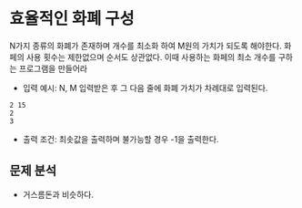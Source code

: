 # 효율적인 화폐 구성

N가지 종류의 화폐가 존재하며 개수를 최소화 하여 M원의 가치가 되도록 해야한다. 화페의 사용 횟수는 제한없으며 순서도 상관없다. 이때 사용하는 화페의 최소 개수를 구하는 프로그램을 만들어라

* 입력 예시: N, M 입력받은 후 그 다음 줄에 화폐 가치가 차례대로 입력된다.
~~~
2 15
2
3
~~~

* 출력 조건: 최솟값을 출력하며 불가능할 경우 -1을 출력한다.

## 문제 분석
* 거스름돈과 비슷하다. 